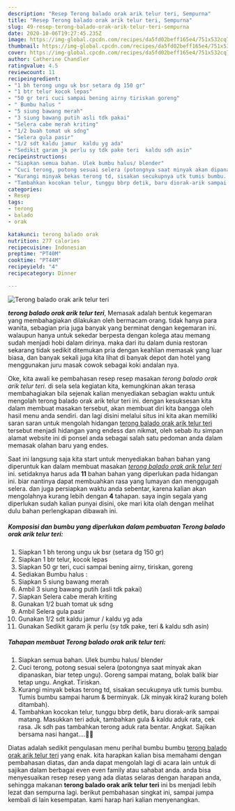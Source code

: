 ```yaml
---
description: "Resep Terong balado orak arik telur teri, Sempurna"
title: "Resep Terong balado orak arik telur teri, Sempurna"
slug: 49-resep-terong-balado-orak-arik-telur-teri-sempurna
date: 2020-10-06T19:27:45.235Z
image: https://img-global.cpcdn.com/recipes/da5fd02beff165e4/751x532cq70/terong-balado-orak-arik-telur-teri-foto-resep-utama.jpg
thumbnail: https://img-global.cpcdn.com/recipes/da5fd02beff165e4/751x532cq70/terong-balado-orak-arik-telur-teri-foto-resep-utama.jpg
cover: https://img-global.cpcdn.com/recipes/da5fd02beff165e4/751x532cq70/terong-balado-orak-arik-telur-teri-foto-resep-utama.jpg
author: Catherine Chandler
ratingvalue: 4.5
reviewcount: 11
recipeingredient:
- "1 bh terong ungu uk bsr setara dg 150 gr"
- "1 btr telur kocok lepas"
- "50 gr teri cuci sampai bening airny tiriskan goreng"
- " Bumbu halus "
- "5 siung bawang merah"
- "3 siung bawang putih asli tdk pakai"
- "Selera cabe merah kriting"
- "1/2 buah tomat uk sdng"
- "Selera gula pasir"
- "1/2 sdt kaldu jamur  kaldu yg ada"
- "Sedikit garam jk perlu sy tdk pake teri  kaldu sdh asin"
recipeinstructions:
- "Siapkan semua bahan. Ulek bumbu halus/ blender"
- "Cuci terong, potong sesuai selera (potongnya saat minyak akan dipanaskan, biar tetep ungu). Goreng sampai matang, bolak balik biar tetap ungu. Angkat. Tiriskan."
- "Kurangi minyak bekas terong td, sisakan secukupnya utk tumis bumbu. Tumis bumbu sampai harum &amp; berminyak. (Jk minyak kira2 kurang boleh ditambah)."
- "Tambahkan kocokan telur, tunggu bbrp detik, baru diorak-arik sampai matang. Masukkan teri aduk, tambahkan gula &amp; kaldu aduk rata, cek rasa. Jk sdh pas tambahkan terong aduk rata bentar. Angkat. Sajikan bersama nasi hangat....🤤🤤"
categories:
- Resep
tags:
- terong
- balado
- orak

katakunci: terong balado orak 
nutrition: 277 calories
recipecuisine: Indonesian
preptime: "PT40M"
cooktime: "PT44M"
recipeyield: "4"
recipecategory: Dinner

---
```



![Terong balado orak arik telur teri](https://img-global.cpcdn.com/recipes/da5fd02beff165e4/751x532cq70/terong-balado-orak-arik-telur-teri-foto-resep-utama.jpg)

<b><i>terong balado orak arik telur teri</i></b>, Memasak adalah bentuk kegemaran yang membahagiakan dilakukan oleh bermacam orang. tidak hanya para wanita, sebagian pria juga banyak yang berminat dengan kegemaran ini. walaupun hanya untuk sekedar berpesta dengan kolega atau memang sudah menjadi hobi dalam dirinya. maka dari itu dalam dunia restoran sekarang tidak sedikit ditemukan pria dengan keahlian memasak yang luar biasa, dan banyak sekali juga kita lihat di banyak depot dan hotel yang menggunakan juru masak cowok sebagai koki andalan nya.



Oke, kita awali ke pembahasan resep resep masakan <i>terong balado orak arik telur teri</i>. di sela sela kegiatan kita, kemungkinan akan terasa membahagiakan bila sejenak kalian menyediakan sebagian waktu untuk mengolah terong balado orak arik telur teri ini. dengan kesuksesan kita dalam membuat masakan tersebut, akan membuat diri kita bangga oleh hasil menu anda sendiri. dan lagi disini melalui situs ini kita akan memiliki saran saran untuk mengolah hidangan <u>terong balado orak arik telur teri</u> tersebut menjadi hidangan yang endess dan nikmat, oleh sebab itu simpan alamat website ini di ponsel anda sebagai salah satu pedoman anda dalam memasak olahan baru yang endes.


Saat ini langsung saja kita start untuk menyediakan bahan bahan yang diperuntuk kan dalam membuat masakan <u><i>terong balado orak arik telur teri</i></u> ini. setidaknya harus ada <b>11</b> bahan bahan yang diperlukan pada hidangan ini. biar nantinya dapat membuahkan rasa yang lumayan dan menggugah selera. dan juga persiapkan waktu anda sebentar, karena kalian akan mengolahnya kurang lebih dengan <b>4</b> tahapan. saya ingin segala yang diperlukan sudah kalian punyai disini, oke mari kita olah dengan melihat dulu bahan perlengkapan dibawah ini.

<!--inarticleads1-->

##### Komposisi dan bumbu yang diperlukan dalam pembuatan Terong balado orak arik telur teri:

1. Siapkan 1 bh terong ungu uk bsr (setara dg 150 gr)
1. Siapkan 1 btr telur, kocok lepas
1. Siapkan 50 gr teri, cuci sampai bening airny, tiriskan, goreng
1. Sediakan  Bumbu halus :
1. Siapkan 5 siung bawang merah
1. Ambil 3 siung bawang putih (asli tdk pakai)
1. Siapkan Selera cabe merah kriting
1. Gunakan 1/2 buah tomat uk sdng
1. Ambil Selera gula pasir
1. Gunakan 1/2 sdt kaldu jamur / kaldu yg ada
1. Gunakan Sedikit garam jk perlu (sy tdk pake, teri &amp; kaldu sdh asin)




<!--inarticleads2-->

##### Tahapan membuat Terong balado orak arik telur teri:

1. Siapkan semua bahan. Ulek bumbu halus/ blender
1. Cuci terong, potong sesuai selera (potongnya saat minyak akan dipanaskan, biar tetep ungu). Goreng sampai matang, bolak balik biar tetap ungu. Angkat. Tiriskan.
1. Kurangi minyak bekas terong td, sisakan secukupnya utk tumis bumbu. Tumis bumbu sampai harum &amp; berminyak. (Jk minyak kira2 kurang boleh ditambah).
1. Tambahkan kocokan telur, tunggu bbrp detik, baru diorak-arik sampai matang. Masukkan teri aduk, tambahkan gula &amp; kaldu aduk rata, cek rasa. Jk sdh pas tambahkan terong aduk rata bentar. Angkat. Sajikan bersama nasi hangat....🤤🤤




Diatas adalah sedikit pengulasan menu perihal bumbu bumbu <u>terong balado orak arik telur teri</u> yang enak. kita harapkan kalian bisa memahami dengan pembahasan diatas, dan anda dapat mengolah lagi di acara lain untuk di sajikan dalam berbagai even even family atau sahabat anda. anda bisa menyesuaikan resep resep yang ada diatas selaras dengan harapan anda, sehingga makanan <b>terong balado orak arik telur teri</b> ini bs menjadi lebih lezat dan sempurna lagi. berikut pembahasan singkat ini, sampai jumpa kembali di lain kesempatan. kami harap hari kalian menyenangkan.
